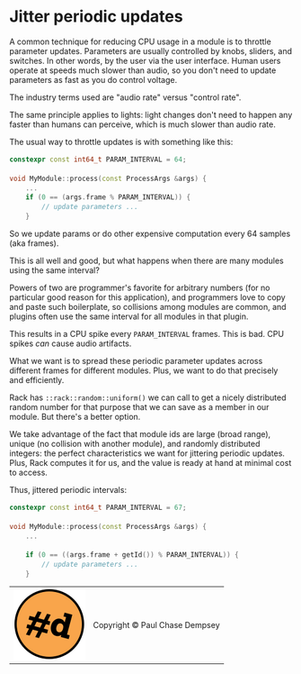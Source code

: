 # Jitter periodic updates

A common technique for reducing CPU usage in a module is to throttle parameter updates.
Parameters are usually controlled by knobs, sliders, and switches.
In other words, by the user via the user interface.
Human users operate at speeds much slower than audio, so you don't need to update parameters as fast as you do control voltage.

The industry terms used are "audio rate" versus "control rate".

The same principle applies to lights: light changes don't need to happen any faster than humans can perceive, which is much slower than audio rate.

The usual way to throttle updates is with something like this:

```cpp
constexpr const int64_t PARAM_INTERVAL = 64;

void MyModule::process(const ProcessArgs &args) {
    ...
    if (0 == (args.frame % PARAM_INTERVAL)) {
        // update parameters ...
    }
```

So we update params or do other expensive computation every 64 samples (aka frames).

This is all well and good, but what happens when there are many modules using the same interval?

Powers of two are programmer's favorite for arbitrary numbers (for no particular good reason for this application), and programmers love to copy and paste such boilerplate, so collisions among modules are common, and plugins often use the same interval for all modules in that plugin.

This results in a CPU spike every `PARAM_INTERVAL` frames.
This is bad. CPU spikes _can_ cause audio artifacts.

What we want is to spread these periodic parameter updates across different frames for different modules.
Plus, we want to do that precisely and efficiently.

Rack has `::rack::random::uniform()` we can call to get a nicely distributed random number for that purpose that we can save as a member in our module. But there's a better option.

We take advantage of the fact that module ids are large (broad range), unique (no collision with another module), and randomly distributed integers: the perfect characteristics we want for jittering periodic updates. Plus, Rack computes it for us, and the value is ready at hand at minimal cost to access.

Thus, jittered periodic intervals:

```cpp
constexpr const int64_t PARAM_INTERVAL = 67;

void MyModule::process(const ProcessArgs &args) {
    ...

    if (0 == ((args.frame + getId()) % PARAM_INTERVAL)) {
        // update parameters ...
    }

```

| | |
|--|--|
| ![pachde (#d) logo](./assets/Logo.svg) | Copyright © Paul Chase Dempsey |

